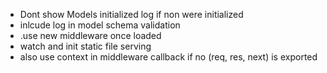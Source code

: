 - Dont show Models initialized log if non were initialized
- inlcude log in model schema validation
- .use new middleware once loaded
- watch and init static file serving
- also use context in middleware callback if no (req, res, next) is exported
